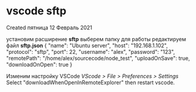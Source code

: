 # vscode sftp
Created пятница 12 Февраль 2021

установим расширение **sftp**
выберем папку для работы
редактируем файл **sftp.json**
	{
		"name": "Ubuntu server",
		"host": "192.168.1.102",
		"protocol": "sftp",
		"port": 22,
		"username": "alex",
		"password": "123",
		"remotePath": "/home/alex/sourcecode/node_test",
		"uploadOnSave": true,
		"downloadOnOpen": true
	}

Изменим настройку VSCode
*VScode > File > Preferences > Settings*
Select "downloadWhenOpenInRemoteExplorer" then restart vscode.

